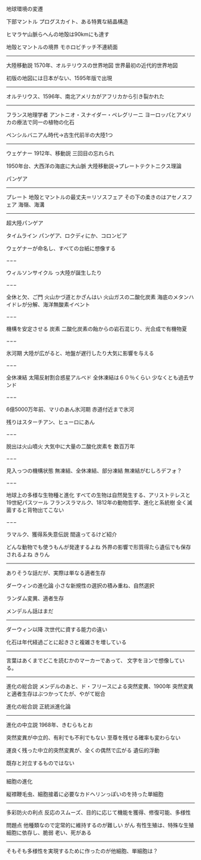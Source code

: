 地球環境の変遷

下部マントル
プログスカイト、ある特異な結晶構造




ヒマラヤ山脈らへんの地殻は90kmにも達す

地殻とマントルの境界
モホロビチッチ不連続面

---

大陸移動説
1570年、オルテリウスの世界地図
世界最初の近代的世界地図

初版の地図には日本がない、1595年版で出現

---

オルテリウス、1596年、南北アメリカがアフリカから引き裂かれた

---

フランス地理学者
アントニオ・スナイダー・ペレグリーニ
ヨーロッパとアメリカの療法で同一の植物の化石

ペンシルバニアん時代→古生代前半の大陸1つ

---

ウェゲナー
1912年、移動説
三回目の忘れられ

1950年台、大西洋の海底に大山脈
大陸移動説→プレートテクトニクス理論

パンゲア

---

プレート
地殻とマントルの最丈夫＝リソスフェア
その下の柔きのはアセノスフェア
海嶺、海溝

---

超大陸パンゲア

  タイムライン
  パンゲア、ロクディにか、コロンビア
  
  ウェゲナーが命名し、すべての台紙に想像する

−−−

ウィルソンサイクル
っ大陸が誕生したり

−−−

全休と欠、ご門
火山かづ道とかざんはい
火山ガスの二酸化炭素
海底のメタンハイドレが分解、海洋無酸素イベント

−−−

機構を安定させる
炭素
二酸化炭素の飴からの岩石混じり、光合成で有機物夏

−−−

氷河期
大陸が広がると、地盤が遅行したり大気に影響を与える

−−−

全休凍結
太陽反射割合惑星アルベド
全休凍結は６０％くらい
少なくとも過去サンド

−−−

6億5000万年前、マリのあん氷河期
赤道付近まで氷河

残りはスターチアン、ヒューロにあん

−−−

脱出は火山噴火
大気中に大量の二酸化炭素を
数百万年

−−−

見入っつの機構状態
無凍結、全休凍結、部分凍結
無凍結がむしろデフォ？

−−−

地球上の多様な生物種と進化
すべての生物は自然発生する、アリストテレスと19世紀パスツール
フランスラマルク、1812年の動物哲学、進化と系統樹
全く滅菌すると背物出てこない

−−−

ラマルク、獲得系失意伝説
間違ってるけど紹介

どんな動物でも使うもんが発達するよね
外界の影響で形質得たら遺伝でも保存されるよね
きりん

---

ありそうな話だが、実際は単なる適者生存

ダーウィンの進化論
小さな新規性の選択の積み重ね、自然選択

ランダム変異、適者生存

メンデルん話はまだ

---

ダーウィン以降
次世代に資する能力の違い

化石は年代経過ごとに起きさと複雑さを増している

---

言葉はあくまでどこを読むかのマーカーであって、
文字をヨンで想像している。

---

進化の総合説
メンデルのあと、ド・フリースによる突然変異、1900年
突然変異と適者生存はぶつかってたが、やがて総合

進化の総合説
正統派進化論

---

進化の中立説
1968年、きむらもとお

突然変異が中立的、有利でも不利でもない
至尊を残せる確率も変わらない

運良く残った中立的突然変異が、全くの偶然で広がる
遺伝的浮動

既存と対立するものではない

---

細胞の進化

縦襟鞭毛虫、細胞接着に必要なカドヘリンっぽいのを持った単細胞

---

多彩防火の利点
反応のスムーズ、目的に応じて機能を獲得、修復可能、多様性

問題点
他種類なので定常的に維持するのが難しい
がん
有性生殖は、特殊な生殖細胞に依存し、脆弱
老い、死がある

---

そもそも多様性を実現するために作ったのが他細胞、単細胞は？
























